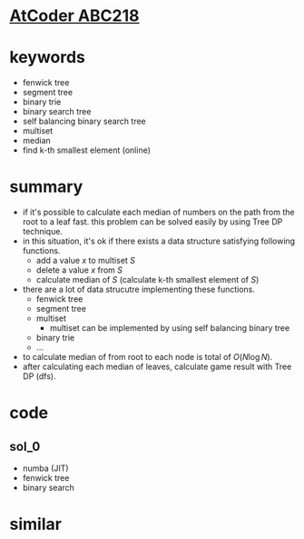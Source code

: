 # [AtCoder ABC218 ](https://atcoder.jp/contests/abc218)



# keywords
- fenwick tree
- segment tree
- binary trie
- binary search tree
- self balancing binary search tree
- multiset
- median 
- find k-th smallest element (online)


# summary
- if it's possible to calculate each median of numbers on the path from the root to a leaf fast. this problem can be solved easily by using Tree DP technique.
- in this situation, it's ok if there exists a data structure satisfying following functions.
  - add a value $x$ to multiset $S$
  - delete a value $x$ from $S$
  - calculate median of $S$ (calculate k-th smallest element of $S$)
- there are a lot of data strucutre implementing these functions.
  - fenwick tree
  - segment tree
  - multiset
    - multiset can be implemented by using self balancing binary tree
  - binary trie
  - ...
- to calculate median of from root to each node is total of $O(N\log{N})$.
- after calculating each median of leaves, calculate game result with Tree DP (dfs).



# code 
## sol_0
- numba (JIT)
- fenwick tree 
- binary search


# similar 

